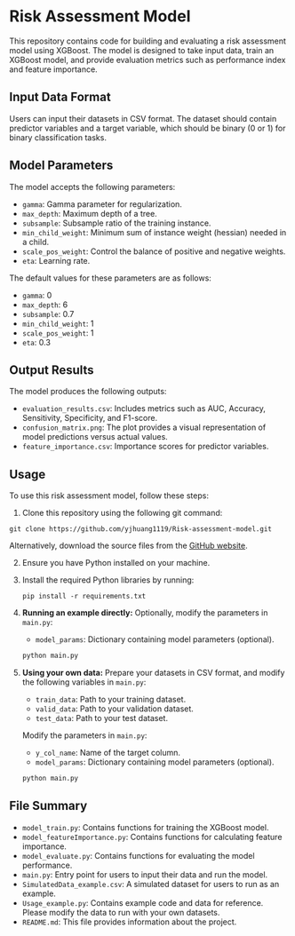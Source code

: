 # Risk Assessment Model

This repository contains code for building and evaluating a risk assessment model using XGBoost. The model is designed to take input data, train an XGBoost model, and provide evaluation metrics such as performance index and feature importance.

## Input Data Format
Users can input their datasets in CSV format. The dataset should contain predictor variables and a target variable, which should be binary (0 or 1) for binary classification tasks.

## Model Parameters
The model accepts the following parameters:
- `gamma`: Gamma parameter for regularization.
- `max_depth`: Maximum depth of a tree.
- `subsample`: Subsample ratio of the training instance.
- `min_child_weight`: Minimum sum of instance weight (hessian) needed in a child.
- `scale_pos_weight`: Control the balance of positive and negative weights.
- `eta`: Learning rate.

The default values for these parameters are as follows:
- `gamma`: 0
- `max_depth`: 6
- `subsample`: 0.7
- `min_child_weight`: 1
- `scale_pos_weight`: 1
- `eta`: 0.3

## Output Results
The model produces the following outputs:
- `evaluation_results.csv`: Includes metrics such as AUC, Accuracy, Sensitivity, Specificity, and F1-score.
- `confusion_matrix.png`: The plot provides a visual representation of model predictions versus actual values.
- `feature_importance.csv`: Importance scores for predictor variables.

  
## Usage

To use this risk assessment model, follow these steps:

1. Clone this repository using the following git command:

```
git clone https://github.com/yjhuang1119/Risk-assessment-model.git
```

Alternatively, download the source files from the [GitHub website](https://github.com/yjhuang1119/Risk-assessment-model).

2. Ensure you have Python installed on your machine.

3. Install the required Python libraries by running:
   ```
   pip install -r requirements.txt
   ```

4. **Running an example directly:**
   Optionally, modify the parameters in `main.py`:
   - `model_params`: Dictionary containing model parameters (optional).
   
   ```bash
   python main.py
   ```

5. **Using your own data:**
   Prepare your datasets in CSV format, and modify the following variables in `main.py`:
   - `train_data`: Path to your training dataset.
   - `valid_data`: Path to your validation dataset.
   - `test_data`: Path to your test dataset.
   
   Modify the parameters in `main.py`:
   - `y_col_name`: Name of the target column.
   - `model_params`: Dictionary containing model parameters (optional).
   
   ```bash
   python main.py
   ```


## File Summary
- `model_train.py`: Contains functions for training the XGBoost model.
- `model_featureImportance.py`: Contains functions for calculating feature importance.
- `model_evaluate.py`: Contains functions for evaluating the model performance.
- `main.py`: Entry point for users to input their data and run the model.
- `SimulatedData_example.csv`: A simulated dataset for users to run as an example.
- `Usage_example.py`: Contains example code and data for reference. Please modify the data to run with your own datasets.
- `README.md`: This file provides information about the project.
